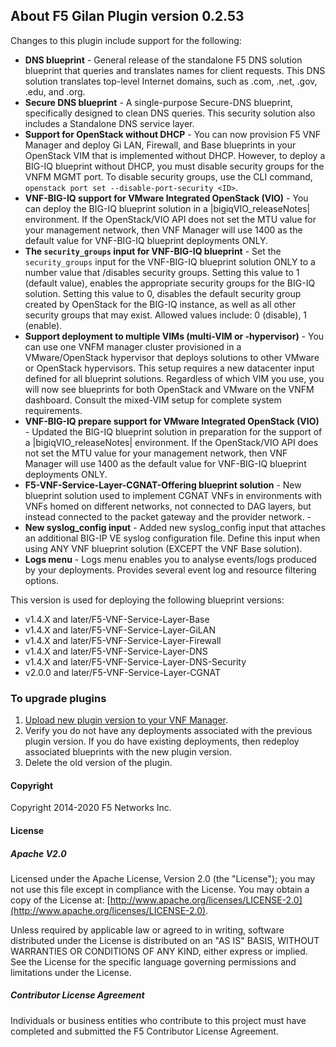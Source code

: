 
## About F5 Gilan Plugin version 0.2.53
Changes to this plugin include support for the following: 

* **DNS blueprint** - General release of the standalone F5 DNS solution blueprint that queries and translates names for client requests. This DNS solution translates top-level Internet domains, such as .com, .net, .gov, .edu, and .org.
* **Secure DNS blueprint** - A single-purpose Secure-DNS blueprint, specifically designed to clean DNS queries. This security solution also includes a Standalone DNS service layer. 
* **Support for OpenStack without DHCP** - You can now provision F5 VNF Manager and deploy Gi LAN, Firewall, and Base blueprints in your OpenStack VIM that is implemented without DHCP. However, to deploy a BIG-IQ blueprint without DHCP, you must disable security groups for the VNFM MGMT port. To disable security groups, use the CLI command, ``openstack port set --disable-port-security <ID>``.
* **VNF-BIG-IQ support for VMware Integrated OpenStack (VIO)** - You can deploy the BIG-IQ blueprint solution in a |bigiqVIO_releaseNotes| environment. If the OpenStack/VIO API does not set the MTU value for your management network, then VNF Manager will use 1400 as the default value for VNF-BIG-IQ blueprint deployments ONLY.
* **The ``security_groups`` input for VNF-BIG-IQ blueprint** - Set the ``security_groups`` input for the VNF-BIG-IQ blueprint solution ONLY to a number value that /disables security groups. Setting this value to 1 (default value), enables the appropriate security groups for the BIG-IQ solution. Setting this value to 0, disables the default security group created by OpenStack for the BIG-IQ instance, as well as all other security groups that may exist. Allowed values include: 0 (disable), 1 (enable).
* **Support deployment to multiple VIMs (multi-VIM or -hypervisor)** - You can use one VNFM manager cluster provisioned in a VMware/OpenStack hypervisor that deploys solutions to other VMware or OpenStack hypervisors. This setup requires a new datacenter input defined for all blueprint solutions. Regardless of which VIM you use, you will now see blueprints for both OpenStack and VMware on the VNFM dashboard. Consult the mixed-VIM setup for complete system requirements. 
* **VNF-BIG-IQ prepare support for VMware Integrated OpenStack (VIO)** - Updated the BIG-IQ blueprint solution in preparation for the support of a |bigiqVIO_releaseNotes| environment. If the OpenStack/VIO API does not set the MTU value for your management network, then VNF Manager will use 1400 as the default value for VNF-BIG-IQ blueprint deployments ONLY.
* **F5-VNF-Service-Layer-CGNAT-Offering blueprint solution** - New blueprint solution used to implement CGNAT VNFs in environments with VNFs homed on different networks, not connected to DAG layers, but instead connected to the packet gateway and the provider network. - 
* **New syslog_config input** - Added new syslog_config input that attaches an additional BIG-IP VE syslog configuration file. Define this input when using ANY VNF blueprint solution (EXCEPT the VNF Base solution).
* **Logs menu** - Logs menu enables you to analyse events/logs produced by your deployments. Provides several event log and resource filtering options.

 
This version is used for deploying the following blueprint versions:

   - v1.4.X and later/F5-VNF-Service-Layer-Base
   - v1.4.X and later/F5-VNF-Service-Layer-GiLAN
   - v1.4.X and later/F5-VNF-Service-Layer-Firewall
   - v1.4.X and later/F5-VNF-Service-Layer-DNS
   - v1.4.X and later/F5-VNF-Service-Layer-DNS-Security
   - v2.0.0 and later/F5-VNF-Service-Layer-CGNAT

### To upgrade plugins

1. [Upload new plugin version to your VNF Manager](https://github.com/F5Networks/f5-nfv-solutions/tree/master/supported/plugins#manually-upload-plugins-to-vnf-manager). 
2. Verify you do not have any deployments associated with the previous plugin version. If you do have existing deployments, 
then redeploy associated blueprints with the new plugin version.
3. Delete the old version of the plugin.

#### Copyright
Copyright 2014-2020 F5 Networks Inc.

#### License

##### Apache V2.0 
Licensed under the Apache License, Version 2.0 (the "License"); you may not use this file except in compliance with the License. You may obtain a copy of the License at: [http://www.apache.org/licenses/LICENSE-2.0](http://www.apache.org/licenses/LICENSE-2.0).

Unless required by applicable law or agreed to in writing, software distributed under the License is distributed on an "AS IS" BASIS, WITHOUT WARRANTIES OR CONDITIONS OF ANY KIND, either express or implied. See the License for the specific language governing permissions and limitations under the License.

##### Contributor License Agreement
Individuals or business entities who contribute to this project must have completed and submitted the F5 Contributor License Agreement.
